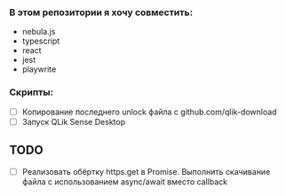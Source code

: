 ### В этом репозитории я хочу совместить:

- nebula.js
- typescript
- react
- jest
- playwrite

### Скрипты:

- [ ] Копирование последнего unlock файла c github.com/qlik-download
- [ ] Запуск QLik Sense Desktop

## TODO

- [ ] Реализовать обёртку https.get в Promise. Выполнить скачивание файла с использованием async/await вместо callback
